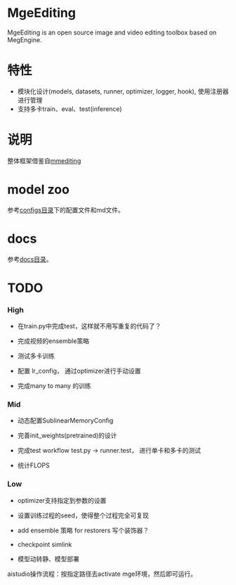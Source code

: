 # MgeEditing
MgeEditing is an open source image and video editing toolbox based on MegEngine.

# 特性
* 模块化设计(models, datasets, runner, optimizer, logger, hook), 使用注册器进行管理
* 支持多卡train、eval、test(inference)

# 说明
整体框架借鉴自[mmediting](https://github.com/open-mmlab/mmediting)  

# model zoo
参考[configs目录](https://github.com/Feynman1999/MgeEditing/tree/master/configs)下的配置文件和md文件。

# docs
参考[docs目录](https://github.com/Feynman1999/MgeEditing/tree/master/docs)。

# TODO

### High
* 在train.py中完成test，这样就不用写重复的代码了？

* 完成视频的ensemble策略

* 测试多卡训练

* 配置 lr_config， 通过optimizer进行手动设置

* 完成many to many 的训练

### Mid
* 动态配置SublinearMemoryConfig

* 完善init_weights(pretrained)的设计

* 完成test workflow  test.py -> runner.test， 进行单卡和多卡的测试

* 统计FLOPS

### Low
* optimizer支持指定到参数的设置

* 设置训练过程的seed，使得整个过程完全可复现

* add ensemble 策略 for restorers 写个装饰器？

* checkpoint simlink

* 模型动转静、模型部署


aistudio操作流程：按指定路径去activate mge环境，然后即可运行。